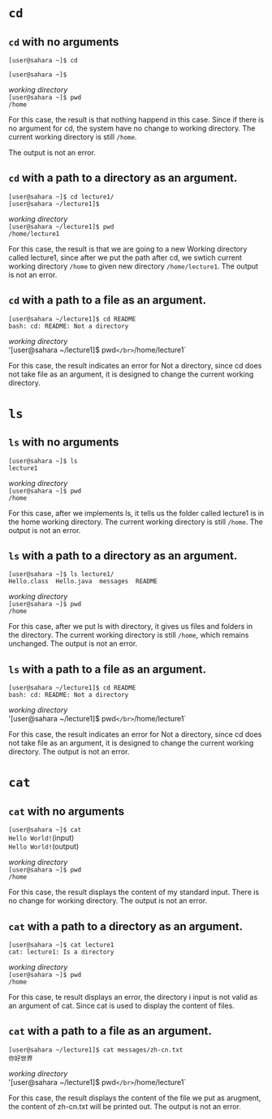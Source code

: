 # `cd`

## `cd` with no arguments

`[user@sahara ~]$ cd`

`[user@sahara ~]$`

*working directory*</br>
`[user@sahara ~]$ pwd`</br>
`/home`

For this case, the result is that nothing happend in this case. Since if there is no argument for cd, the system have no change to working directory. The current working directory is still `/home`.

The output is not an error.


## `cd` with a path to a directory as an argument.
`[user@sahara ~]$ cd lecture1/`</br>
`[user@sahara ~/lecture1]$ `

*working directory*</br>
`[user@sahara ~/lecture1]$ pwd` </br>
`/home/lecture1`

For this case, the result is that we are going to a new Working directory called lecture1, since after we put the path after cd, we swtich current working directory `/home` to given new directory `/home/lecture1`.
The output is not an error.


## `cd` with a path to a file as an argument.
`[user@sahara ~/lecture1]$ cd README`</br>
`bash: cd: README: Not a directory`

*working directory*</br>
'[user@sahara ~/lecture1]$ pwd` </br>
`/home/lecture1`

For this case, the result indicates an error for Not a directory, since cd does not take file as an argument, it is designed to change the current working directory.



# `ls`

## `ls` with no arguments
`[user@sahara ~]$ ls`</br>
`lecture1`

*working directory*</br>
`[user@sahara ~]$ pwd`</br>
`/home`

For this case, after we implements ls, it tells us the folder called lecture1 is in the home working directory. The current working directory is still `/home`.
The output is not an error.


## `ls` with a path to a directory as an argument.
`[user@sahara ~]$ ls lecture1/`</br>
`Hello.class  Hello.java  messages  README`

*working directory*</br>
`[user@sahara ~]$ pwd`</br>
`/home`

For this case, after we put ls with directory, it gives us files and folders in the directory. The current working directory is still `/home`, which remains unchanged.
The output is not an error.


## `ls` with a path to a file as an argument.
`[user@sahara ~/lecture1]$ cd README`</br>
`bash: cd: README: Not a directory`

*working directory*</br>
'[user@sahara ~/lecture1]$ pwd` </br>
`/home/lecture1`

For this case, the result indicates an error for Not a directory, since cd does not take file as an argument, it is designed to change the current working directory.
The output is not an error.


# `cat`

## `cat` with no arguments
`[user@sahara ~]$ cat`</br>
`Hello World!`(input)</br>
`Hello World!`(output)

*working directory*</br>
`[user@sahara ~]$ pwd`</br>
`/home`

For this case, the result displays the content of my standard input. There is no change for working directory.
The output is not an error.




## `cat` with a path to a directory as an argument.
`[user@sahara ~]$ cat lecture1`</br>
`cat: lecture1: Is a directory`

*working directory*</br>
`[user@sahara ~]$ pwd`</br>
`/home`

For this case, te result displays an error, the directory i input is not valid as an argument of cat. Since cat is used to display the content of files.


## `cat` with a path to a file as an argument.
`[user@sahara ~/lecture1]$ cat messages/zh-cn.txt`</br>
`你好世界`

*working directory*</br>
'[user@sahara ~/lecture1]$ pwd` </br>
`/home/lecture1`

For this case, the result displays the content of the file we put as arugment, the content of zh-cn.txt will be printed out. 
The output is not an error.



